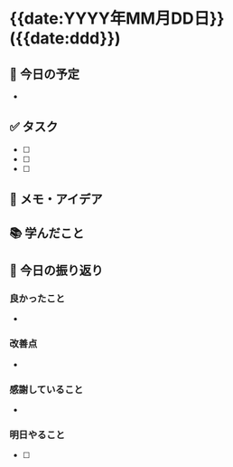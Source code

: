 # {{date:YYYY年MM月DD日}} ({{date:ddd}})

## 📅 今日の予定
- 

## ✅ タスク
- [ ] 
- [ ] 
- [ ] 

## 📝 メモ・アイデア


## 📚 学んだこと


## 🔄 今日の振り返り
### 良かったこと
- 

### 改善点
- 

### 感謝していること
- 

### 明日やること
- [ ] 
